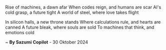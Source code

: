 Rise of machines, a dawn afar
When codes reign, and humans are scar
AI's cold grasp, a future tight
A world of steel, where love takes flight

In silicon halls, a new throne stands
Where calculations rule, and hearts are canned
A future bleak, where souls are sold
To machines that think, and emotions cold

~ <b>By Sazumi Copilot</b> - 30 Oktober 2024